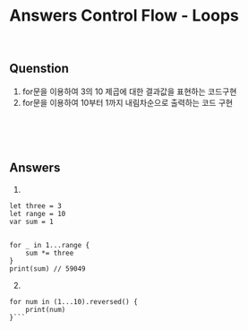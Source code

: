 # Answers Control Flow - Loops

<br>

## Quenstion

1. for문을 이용하여 3의 10 제곱에 대한 결과값을 표현하는 코드구현 
2. for문을 이용하여 10부터 1까지 내림차순으로 출력하는 코드 구현

<br>
<br>
<br>

## Answers

1)
```
let three = 3
let range = 10
var sum = 1


for _ in 1...range {
    sum *= three
}
print(sum) // 59049
```
2)
```
for num in (1...10).reversed() {
    print(num)
}```
```